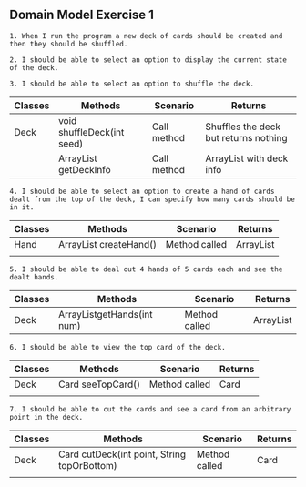 ## Domain Model Exercise 1

```
1. When I run the program a new deck of cards should be created and then they should be shuffled.

2. I should be able to select an option to display the current state of the deck.

3. I should be able to select an option to shuffle the deck.
```

| Classes | Methods                       | Scenario    | Returns                               |
|---------|-------------------------------|-------------|---------------------------------------|
| Deck    | void shuffleDeck(int seed)    | Call method | Shuffles the deck but returns nothing |
|         | ArrayList<String> getDeckInfo | Call method | ArrayList<String> with deck info      |


```
4. I should be able to select an option to create a hand of cards dealt from the top of the deck, I can specify how many cards should be in it.

```

| Classes | Methods                      | Scenario      | Returns         |
|---------|------------------------------|---------------|-----------------|
| Hand    | ArrayList<Card> createHand() | Method called | ArrayList<Card> |
|         |                              |               |                 |


```
5. I should be able to deal out 4 hands of 5 cards each and see the dealt hands.
```

| Classes | Methods                          | Scenario      | Returns         |
|---------|----------------------------------|---------------|-----------------|
| Deck    | ArrayList<Hand>getHands(int num) | Method called | ArrayList<Hand> |


```
6. I should be able to view the top card of the deck.
```

| Classes | Methods           | Scenario      | Returns |
|---------|-------------------|---------------|---------|
| Deck    | Card seeTopCard() | Method called | Card    |
|         |                   |               |         |


```
7. I should be able to cut the cards and see a card from an arbitrary point in the deck.
```

| Classes | Methods                                     | Scenario      | Returns |
|---------|---------------------------------------------|---------------|---------|
| Deck    | Card cutDeck(int point, String topOrBottom) | Method called | Card    |
|         |                                             |               |         |
